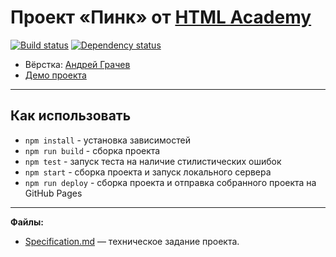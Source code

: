 # Проект «Пинк» от [HTML Academy](https://htmlacademy.ru/)
[![Build status][travis-image]][travis-url] [![Dependency status][dependency-image]][dependency-url]

* Вёрстка: [Андрей Грачев](https://github.com/andreysgra/)
* [Демо проекта](https://andreysgra.github.io/pink/)

---

## Как использовать

* `npm install` - установка зависимостей
* `npm run build` - сборка проекта
* `npm test` - запуск теста на наличие стилистических ошибок
* `npm start` - сборка проекта и запуск локального сервера
* `npm run deploy` - сборка проекта и отправка собранного проекта на GitHub Pages

---

**Файлы:**

- [Specification.md](Specification.md) — техническое задание проекта.


[travis-image]: https://travis-ci.org/andreysgra/pink.svg?branch=master
[travis-url]: https://travis-ci.org/andreysgra/pink
[dependency-image]: https://david-dm.org/andreysgra/pink/dev-status.svg?style=flat-square
[dependency-url]: https://david-dm.org/andreysgra/pink?type=dev
